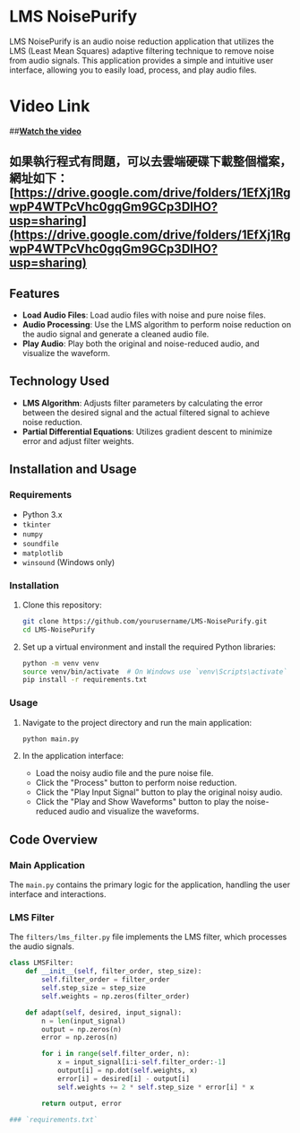 # LMS NoisePurify

LMS NoisePurify is an audio noise reduction application that utilizes the LMS (Least Mean Squares) adaptive filtering technique to remove noise from audio signals. This application provides a simple and intuitive user interface, allowing you to easily load, process, and play audio files.

# Video Link

##**[Watch the video](https://youtu.be/MEQV0mZmJ1o?si=2qiZMI3gFMwOLywW)** 




## **如果執行程式有問題，可以去雲端硬碟下載整個檔案，網址如下：** [https://drive.google.com/drive/folders/1EfXj1RgwpP4WTPcVhc0gqGm9GCp3DlHO?usp=sharing](https://drive.google.com/drive/folders/1EfXj1RgwpP4WTPcVhc0gqGm9GCp3DlHO?usp=sharing)


## Features

- **Load Audio Files**: Load audio files with noise and pure noise files.
- **Audio Processing**: Use the LMS algorithm to perform noise reduction on the audio signal and generate a cleaned audio file.
- **Play Audio**: Play both the original and noise-reduced audio, and visualize the waveform.

## Technology Used

- **LMS Algorithm**: Adjusts filter parameters by calculating the error between the desired signal and the actual filtered signal to achieve noise reduction.
- **Partial Differential Equations**: Utilizes gradient descent to minimize error and adjust filter weights.


## Installation and Usage

### Requirements

- Python 3.x
- `tkinter`
- `numpy`
- `soundfile`
- `matplotlib`
- `winsound` (Windows only)

### Installation

1. Clone this repository:

    ```sh
    git clone https://github.com/yourusername/LMS-NoisePurify.git
    cd LMS-NoisePurify
    ```

2. Set up a virtual environment and install the required Python libraries:

    ```sh
    python -m venv venv
    source venv/bin/activate  # On Windows use `venv\Scripts\activate`
    pip install -r requirements.txt
    ```

### Usage

1. Navigate to the project directory and run the main application:

    ```sh
    python main.py
    ```

2. In the application interface:
   - Load the noisy audio file and the pure noise file.
   - Click the "Process" button to perform noise reduction.
   - Click the "Play Input Signal" button to play the original noisy audio.
   - Click the "Play and Show Waveforms" button to play the noise-reduced audio and visualize the waveforms.

## Code Overview

### Main Application

The `main.py` contains the primary logic for the application, handling the user interface and interactions.

### LMS Filter

The `filters/lms_filter.py` file implements the LMS filter, which processes the audio signals.

```python
class LMSFilter:
    def __init__(self, filter_order, step_size):
        self.filter_order = filter_order
        self.step_size = step_size
        self.weights = np.zeros(filter_order)

    def adapt(self, desired, input_signal):
        n = len(input_signal)
        output = np.zeros(n)
        error = np.zeros(n)

        for i in range(self.filter_order, n):
            x = input_signal[i:i-self.filter_order:-1]
            output[i] = np.dot(self.weights, x)
            error[i] = desired[i] - output[i]
            self.weights += 2 * self.step_size * error[i] * x

        return output, error

### `requirements.txt`





